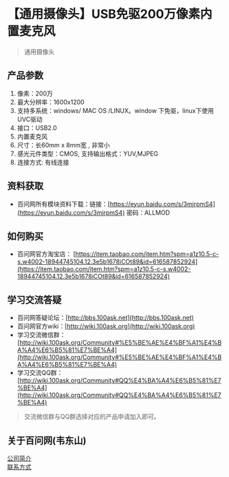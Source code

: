 # 【通用摄像头】USB免驱200万像素内置麦克风
> 通用摄像头

## 产品参数
1. 像素：200万
2. 最大分辨率：1600x1200
3. 支持多系统：windows/ MAC OS /LINUX。window 下免驱，linux下使用UVC驱动
4. 接口：USB2.0
5. 内置麦克风
6. 尺寸：长60mm x 8mm宽 , 非常小
7. 感光元件类型：CMOS, 支持输出格式：YUV,MJPEG
9. 连接方式: 有线连接

## 资料获取
- 百问网所有模块资料下载：链接：[https://eyun.baidu.com/s/3mjrpmS4](https://eyun.baidu.com/s/3mjrpmS4) 密码：ALLMOD

## 如何购买
- 百问网官方淘宝店： [https://item.taobao.com/item.htm?spm=a1z10.5-c-s.w4002-18944745104.12.3e5b1678iCOt89&id=616587852924](https://item.taobao.com/item.htm?spm=a1z10.5-c-s.w4002-18944745104.12.3e5b1678iCOt89&id=616587852924)

## 学习交流答疑
- 百问网答疑论坛：[http://bbs.100ask.net](http://bbs.100ask.net)
- 百问网官方wiki：[http://wiki.100ask.org](http://wiki.100ask.org)
- 学习交流微信群：[http://wiki.100ask.org/Community#%E5%BE%AE%E4%BF%A1%E4%BA%A4%E6%B5%81%E7%BE%A4](http://wiki.100ask.org/Community#%E5%BE%AE%E4%BF%A1%E4%BA%A4%E6%B5%81%E7%BE%A4)
- 学习交流QQ群：  [http://wiki.100ask.org/Community#QQ%E4%BA%A4%E6%B5%81%E7%BE%A4](http://wiki.100ask.org/Community#QQ%E4%BA%A4%E6%B5%81%E7%BE%A4)

> 交流微信群与QQ群选择对应的产品申请加入即可。

## 关于百问网(韦东山)

[公司简介](http://weidongshan.gitee.io/informationdownloadcenter/documentation/AboutUs/aboutus.html)  <br>
[联系方式](http://weidongshan.gitee.io/informationdownloadcenter/documentation/AboutUs/aboutus.html#id2)
